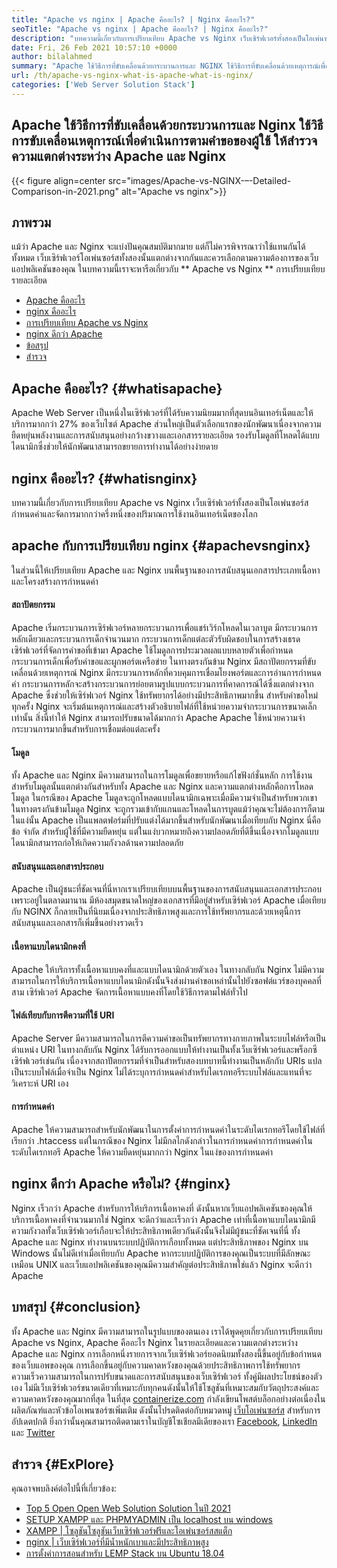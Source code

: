 ```yaml
---
title: "Apache vs nginx | Apache คืออะไร? | Nginx คืออะไร?" 
seoTitle: "Apache vs nginx | Apache คืออะไร? | Nginx คืออะไร?" 
description: "บทความนี้เกี่ยวกับการเปรียบเทียบ Apache vs Nginx เว็บเซิร์ฟเวอร์ทั้งสองเป็นโอเพ่นซอร์สกำหนดค่าและจัดการมากกว่าครึ่งหนึ่งของปริมาณการใช้อินเทอร์เน็ตทั่วโลก" 
date: Fri, 26 Feb 2021 10:57:10 +0000
author: bilalahmed
summary: "Apache ใช้วิธีการที่ขับเคลื่อนด้วยกระบวนการและ NGINX ใช้วิธีการที่ขับเคลื่อนด้วยเหตุการณ์เพื่อดำเนินการตามคำขอของผู้ใช้ ให้สำรวจความแตกต่างระหว่าง Apache และ Nginx" 
url: /th/apache-vs-nginx-what-is-apache-what-is-nginx/
categories: ['Web Server Solution Stack']
---
```


## Apache ใช้วิธีการที่ขับเคลื่อนด้วยกระบวนการและ Nginx ใช้วิธีการขับเคลื่อนเหตุการณ์เพื่อดำเนินการตามคำขอของผู้ใช้ ให้สำรวจความแตกต่างระหว่าง Apache และ Nginx

{{< figure align=center src="images/Apache-vs-NGINX-–-Detailed-Comparison-in-2021.png" alt="Apache vs nginx">}}


## ภาพรวม
แม้ว่า Apache และ Nginx จะแบ่งปันคุณสมบัติมากมาย แต่ก็ไม่ควรพิจารณาว่าใช้แทนกันได้ทั้งหมด เว็บเซิร์ฟเวอร์โอเพ่นซอร์สทั้งสองนั้นแตกต่างจากกันและควรเลือกตามความต้องการของเว็บแอปพลิเคชันของคุณ ในบทความนี้เราจะหารือเกี่ยวกับ ** Apache vs Nginx ** การเปรียบเทียบรายละเอียด
  * [Apache คืออะไร][1]
  * [nginx คืออะไร][2]
  * [การเปรียบเทียบ Apache vs Nginx][3]
  * [nginx ดีกว่า Apache][4]
  * [ข้อสรุป][5]
  * [สำรวจ][6]

## Apache คืออะไร? {#whatisapache}
Apache Web Server เป็นหนึ่งในเซิร์ฟเวอร์ที่ได้รับความนิยมมากที่สุดบนอินเทอร์เน็ตและให้บริการมากกว่า 27% ของเว็บไซต์ Apache ส่วนใหญ่เป็นตัวเลือกแรกของนักพัฒนาเนื่องจากความยืดหยุ่นพลังงานและการสนับสนุนอย่างกว้างขวางและเอกสารรายละเอียด รองรับโมดูลที่โหลดได้แบบไดนามิกซึ่งช่วยให้นักพัฒนาสามารถขยายการทำงานได้อย่างง่ายดาย

## nginx คืออะไร? {#whatisnginx}
บทความนี้เกี่ยวกับการเปรียบเทียบ Apache vs Nginx เว็บเซิร์ฟเวอร์ทั้งสองเป็นโอเพ่นซอร์สกำหนดค่าและจัดการมากกว่าครึ่งหนึ่งของปริมาณการใช้งานอินเทอร์เน็ตของโลก

## apache กับการเปรียบเทียบ nginx {#apachevsnginx}
ในส่วนนี้ให้เปรียบเทียบ Apache และ Nginx บนพื้นฐานของการสนับสนุนเอกสารประเภทเนื้อหาและโครงสร้างการกำหนดค่า

#### สถาปัตยกรรม
Apache เริ่มกระบวนการเซิร์ฟเวอร์หลายกระบวนการเพื่อแชร์เวิร์กโหลดในเวลาบูต มีกระบวนการหลักเดียวและกระบวนการเด็กจำนวนมาก กระบวนการเด็กแต่ละตัวรับผิดชอบในการสร้างเธรดเซิร์ฟเวอร์ที่จัดการคำขอที่เข้ามา Apache ใช้โมดูลการประมวลผลแบบหลายตัวเพื่อกำหนดกระบวนการเด็กเพื่อรับคำขอและผูกพอร์ตเครือข่าย ในทางตรงกันข้าม Nginx มีสถาปัตยกรรมที่ขับเคลื่อนด้วยเหตุการณ์ Nginx มีกระบวนการหลักที่ควบคุมการเชื่อมโยงพอร์ตและการอ่านการกำหนดค่า กระบวนการหลักจะสร้างกระบวนการย่อยตามรูปแบบกระบวนการที่คาดการณ์ได้ซึ่งแตกต่างจาก Apache ซึ่งช่วยให้เซิร์ฟเวอร์ Nginx ใช้ทรัพยากรได้อย่างมีประสิทธิภาพมากขึ้น สำหรับคำขอใหม่ทุกครั้ง Nginx จะเริ่มต้นเหตุการณ์และสร้างตัวอธิบายไฟล์ที่ใช้หน่วยความจำกระบวนการขนาดเล็กเท่านั้น สิ่งนี้ทำให้ Nginx สามารถปรับขนาดได้มากกว่า Apache Apache ใช้หน่วยความจำกระบวนการมากขึ้นสำหรับการเชื่อมต่อแต่ละครั้ง

#### โมดูล
ทั้ง Apache และ Nginx มีความสามารถในการโมดูลเพื่อขยายหรือแก้ไขฟังก์ชั่นหลัก การใช้งานสำหรับโมดูลนั้นแตกต่างกันสำหรับทั้ง Apache และ Nginx และความแตกต่างหลักคือการโหลดโมดูล ในกรณีของ Apache โมดูลจะถูกโหลดแบบไดนามิกเฉพาะเมื่อมีความจำเป็นสำหรับพวกเขา ในทางตรงกันข้ามโมดูล Nginx จะถูกรวมเข้ากับแกนและโหลดในการบูตแม้ว่าคุณจะไม่ต้องการก็ตาม ในแง่นั้น Apache เป็นแพลตฟอร์มที่ปรับแต่งได้มากขึ้นสำหรับนักพัฒนาเมื่อเทียบกับ Nginx นี่คือข้อ จำกัด สำหรับผู้ใช้ที่มีความยืดหยุ่น แต่ในแง่บวกหมายถึงความปลอดภัยที่ดีขึ้นเนื่องจากโมดูลแบบไดนามิกสามารถก่อให้เกิดความกังวลด้านความปลอดภัย

#### สนับสนุนและเอกสารประกอบ
Apache เป็นผู้ชนะที่ชัดเจนที่นี่หากเราเปรียบเทียบบนพื้นฐานของการสนับสนุนและเอกสารประกอบเพราะอยู่ในตลาดมานาน มีห้องสมุดขนาดใหญ่ของเอกสารที่มีอยู่สำหรับเซิร์ฟเวอร์ Apache เมื่อเทียบกับ NGINX ก็กลายเป็นที่นิยมเนื่องจากประสิทธิภาพสูงและการใช้ทรัพยากรและด้วยเหตุนี้การสนับสนุนและเอกสารก็เพิ่มขึ้นอย่างรวดเร็ว

#### เนื้อหาแบบไดนามิกคงที่
Apache ให้บริการทั้งเนื้อหาแบบคงที่และแบบไดนามิกด้วยตัวเอง ในทางกลับกัน Nginx ไม่มีความสามารถในการให้บริการเนื้อหาแบบไดนามิกดังนั้นจึงส่งผ่านคำขอเหล่านั้นไปยังซอฟต์แวร์ของบุคคลที่สาม เซิร์ฟเวอร์ Apache จัดการเนื้อหาแบบคงที่โดยใช้วิธีการตามไฟล์ทั่วไป

#### ไฟล์เทียบกับการตีความที่ใช้ URI
Apache Server มีความสามารถในการตีความคำขอเป็นทรัพยากรทางกายภาพในระบบไฟล์หรือเป็นตำแหน่ง URI ในทางกลับกัน Nginx ได้รับการออกแบบให้ทำงานเป็นทั้งเว็บเซิร์ฟเวอร์และพร็อกซีเซิร์ฟเวอร์เช่นกัน เนื่องจากสถาปัตยกรรมที่จำเป็นสำหรับสองบทบาทนี้ทำงานเป็นหลักกับ URIs แปลเป็นระบบไฟล์เมื่อจำเป็น Nginx ไม่ได้ระบุการกำหนดค่าสำหรับไดเรกทอรีระบบไฟล์และแทนที่จะวิเคราะห์ URI เอง

#### การกำหนดค่า
Apache ให้ความสามารถสำหรับนักพัฒนาในการตั้งค่าการกำหนดค่าในระดับไดเรกทอรีโดยใช้ไฟล์ที่เรียกว่า .htaccess แต่ในกรณีของ Nginx ไม่มีกลไกดังกล่าวในการกำหนดค่าการกำหนดค่าในระดับไดเรกทอรี Apache ให้ความยืดหยุ่นมากกว่า Nginx ในแง่ของการกำหนดค่า

## nginx ดีกว่า Apache หรือไม่? {#nginx}
Nginx เร็วกว่า Apache สำหรับการให้บริการเนื้อหาคงที่ ดังนั้นหากเว็บแอปพลิเคชันของคุณให้บริการเนื้อหาคงที่จำนวนมากใช่ Nginx จะดีกว่าและเร็วกว่า Apache เท่าที่เนื้อหาแบบไดนามิกมีความกังวลทั้งเว็บเซิร์ฟเวอร์เกือบจะให้ประสิทธิภาพเดียวกันดังนั้นจึงไม่มีผู้ชนะที่ชัดเจนที่นี่ ทั้ง Apache และ Nginx ทำงานบนระบบปฏิบัติการเกือบทั้งหมด แต่ประสิทธิภาพของ Nginx บน Windows นั้นไม่ดีเท่าเมื่อเทียบกับ Apache หากระบบปฏิบัติการของคุณเป็นระบบที่มีลักษณะเหมือน UNIX และเว็บแอปพลิเคชันของคุณมีความสำคัญต่อประสิทธิภาพใช่แล้ว Nginx จะดีกว่า Apache

## บทสรุป {#conclusion}
ทั้ง Apache และ Nginx มีความสามารถในรูปแบบของตนเอง เราได้พูดคุยเกี่ยวกับการเปรียบเทียบ Apache vs Nginx, Apache คืออะไร Nginx ในรายละเอียดและความแตกต่างระหว่าง Apache และ Nginx การเลือกหนึ่งรายการจากเว็บเซิร์ฟเวอร์ยอดนิยมทั้งสองนี้ขึ้นอยู่กับข้อกำหนดของเว็บแอพของคุณ การเลือกขึ้นอยู่กับความคาดหวังของคุณด้วยประสิทธิภาพการใช้ทรัพยากรความเร็วความสามารถในการปรับขนาดและการสนับสนุนของเว็บเซิร์ฟเวอร์ ทั้งคู่มีผลประโยชน์ของตัวเอง ไม่มีเว็บเซิร์ฟเวอร์ขนาดเดียวที่เหมาะกับทุกคนดังนั้นให้ใช้โซลูชันที่เหมาะสมกับวัตถุประสงค์และความคาดหวังของคุณมากที่สุด
ในที่สุด [containerize.com][7] กำลังเขียนโพสต์บล็อกอย่างต่อเนื่องในผลิตภัณฑ์และหัวข้อโอเพนซอร์ซเพิ่มเติม ดังนั้นโปรดติดต่อกับหมวดหมู่ [เว็บโอเพ่นซอร์ส][8] สำหรับการอัปเดตปกติ ยิ่งกว่านั้นคุณสามารถติดตามเราในบัญชีโซเชียลมีเดียของเรา [Facebook][9], [LinkedIn][10] และ [Twitter][11]

## สำรวจ {#ExPlore}
คุณอาจพบลิงค์ต่อไปนี้ที่เกี่ยวข้อง:
  * [Top 5 Open Open Web Solution Solution ในปี 2021][12]
  * [SETUP XAMPP และ PHPMYADMIN เป็น localhost บน windows][13]
  * [XAMPP | โซลูชันโซลูชันเว็บเซิร์ฟเวอร์ฟรีและโอเพ่นซอร์สสแต็ก][14]
  * [nginx | เว็บเซิร์ฟเวอร์ที่มีน้ำหนักเบาและมีประสิทธิภาพสูง][15]
  * [การตั้งค่าการสอนสำหรับ LEMP Stack บน Ubuntu 18.04][16]

  
[1]: #whatisapache
[2]: #whatisnginx
[3]: #apachevsnginx
[4]: #nginx
[5]: #conclusion
[6]: #explore
[7]: https://www.containerize.com/
[8]: https://blog.containerize.com/category/web-server-solution-stack/
[9]: https://web.facebook.com/containerize
[10]: https://www.linkedin.com/company/containerize/
[11]: https://twitter.com/containerize_co
[12]: https://blog.containerize.com/2021/01/08/top-5-open-source-web-server-solution-stacks-in-2021/
[13]: https://blog.containerize.com/database-management-software/how-to-setup-xampp-and-phpmyadmin-as-localhost-on-windows/
[14]: https://products.containerize.com/solution-stack/xampp
[15]: https://products.containerize.com/solution-stack/nginx
[16]: https://blog.containerize.com/web-server-solution-stack/setup-tutorial-for-lemp-stack-on-ubuntu-18-04/
